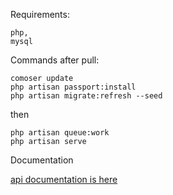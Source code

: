 Requirements:
```
php,
mysql
```
Commands after pull:
```
comoser update
php artisan passport:install   
php artisan migrate:refresh --seed
```
then
```
php artisan queue:work
php artisan serve
```
Documentation

 [api documentation is here](https://github.com/Dariush59/laravel-fundation/wiki)
